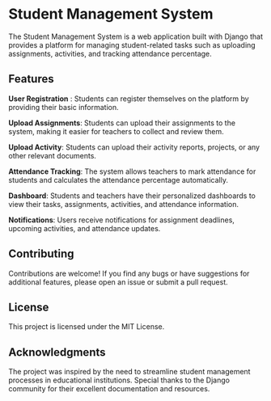 # Student Management System
The Student Management System is a web application built with Django that provides a platform for managing student-related tasks such as uploading assignments, activities, and tracking attendance percentage.

## Features
**User Registration** : Students can register themselves on the platform by providing their basic information.

**Upload Assignments**: Students can upload their assignments to the system, making it easier for teachers to collect and review them.

**Upload Activity**: Students can upload their activity reports, projects, or any other relevant documents.

**Attendance Tracking**: The system allows teachers to mark attendance for students and calculates the attendance percentage automatically.

**Dashboard**: Students and teachers have their personalized dashboards to view their tasks, assignments, activities, and attendance information.

**Notifications**: Users receive notifications for assignment deadlines, upcoming activities, and attendance updates.

## Contributing
Contributions are welcome! If you find any bugs or have suggestions for additional features, please open an issue or submit a pull request.

## License
This project is licensed under the MIT License.

## Acknowledgments
The project was inspired by the need to streamline student management processes in educational institutions.
Special thanks to the Django community for their excellent documentation and resources.
